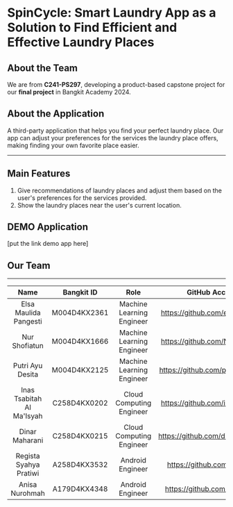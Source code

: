 # SpinCycle: Smart Laundry App as a Solution to Find Efficient and Effective Laundry Places

## About the Team
We are from **C241-PS297**, developing a product-based capstone project for our **final project** in Bangkit Academy 2024.

## About the Application
A third-party application that helps you find your perfect laundry place. 
Our app can adjust your preferences for the services the laundry place offers, making finding your own favorite place easier.

<hr>

## Main Features
1. Give recommendations of laundry places and adjust them based on the user's preferences for the services provided.
2. Show the laundry places near the user's current location.


## DEMO Application
[put the link demo app here]


## Our Team 

<hr>

|            Name           |  Bangkit ID  |            Role           |               GitHub Account              |
|:-------------------------:|:------------:|:-------------------------:|:-----------------------------------------:|
|   Elsa Maulida Pangesti   | M004D4KX2361 | Machine Learning Engineer |      https://github.com/elsamaulida5      |
|       Nur Shofiatun       | M004D4KX1666 | Machine Learning Engineer |      https://github.com/NurShofiatun      |
|      Putri Ayu Desita     | M004D4KX2125 | Machine Learning Engineer |      https://github.com/putriayudesita    |
| Inas Tsabitah Al Ma'Isyah | C258D4KX0202 |  Cloud Computing Engineer |      https://github.com/inastsabitaah     |
|       Dinar Maharani      | C258D4KX0215 |  Cloud Computing Engineer |      https://github.com/diinarmaharani    |
|   Regista Syahya Pratiwi  | A258D4KX3532 |      Android Engineer     |      https://github.com/regggista         |
|       Anisa Nurohmah      | A179D4KX4348 |      Android Engineer     |      https://github.com/anisimnida        |

